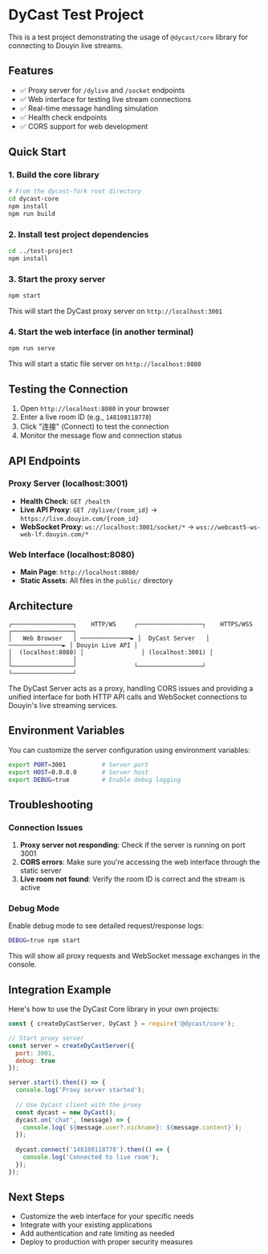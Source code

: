 # DyCast Test Project

This is a test project demonstrating the usage of `@dycast/core` library for connecting to Douyin live streams.

## Features

- ✅ Proxy server for `/dylive` and `/socket` endpoints
- ✅ Web interface for testing live stream connections
- ✅ Real-time message handling simulation
- ✅ Health check endpoints
- ✅ CORS support for web development

## Quick Start

### 1. Build the core library

```bash
# From the dycast-fork root directory
cd dycast-core
npm install
npm run build
```

### 2. Install test project dependencies

```bash
cd ../test-project
npm install
```

### 3. Start the proxy server

```bash
npm start
```

This will start the DyCast proxy server on `http://localhost:3001`

### 4. Start the web interface (in another terminal)

```bash
npm run serve
```

This will start a static file server on `http://localhost:8080`

## Testing the Connection

1. Open `http://localhost:8080` in your browser
2. Enter a live room ID (e.g., `148108118778`)
3. Click "连接" (Connect) to test the connection
4. Monitor the message flow and connection status

## API Endpoints

### Proxy Server (localhost:3001)

- **Health Check**: `GET /health`
- **Live API Proxy**: `GET /dylive/{room_id}` → `https://live.douyin.com/{room_id}`
- **WebSocket Proxy**: `ws://localhost:3001/socket/*` → `wss://webcast5-ws-web-lf.douyin.com/*`

### Web Interface (localhost:8080)

- **Main Page**: `http://localhost:8080/`
- **Static Assets**: All files in the `public/` directory

## Architecture

```
┌─────────────────┐    HTTP/WS     ┌──────────────────┐    HTTPS/WSS    ┌─────────────────┐
│   Web Browser   │ ──────────────► │  DyCast Server   │ ───────────────► │ Douyin Live API │
│  (localhost:8080) │                │ (localhost:3001) │                  │                 │
└─────────────────┘                └──────────────────┘                  └─────────────────┘
```

The DyCast Server acts as a proxy, handling CORS issues and providing a unified interface for both HTTP API calls and WebSocket connections to Douyin's live streaming services.

## Environment Variables

You can customize the server configuration using environment variables:

```bash
export PORT=3001          # Server port
export HOST=0.0.0.0       # Server host
export DEBUG=true         # Enable debug logging
```

## Troubleshooting

### Connection Issues

1. **Proxy server not responding**: Check if the server is running on port 3001
2. **CORS errors**: Make sure you're accessing the web interface through the static server
3. **Live room not found**: Verify the room ID is correct and the stream is active

### Debug Mode

Enable debug mode to see detailed request/response logs:

```bash
DEBUG=true npm start
```

This will show all proxy requests and WebSocket message exchanges in the console.

## Integration Example

Here's how to use the DyCast Core library in your own projects:

```javascript
const { createDyCastServer, DyCast } = require('@dycast/core');

// Start proxy server
const server = createDyCastServer({
  port: 3001,
  debug: true
});

server.start().then(() => {
  console.log('Proxy server started');
  
  // Use DyCast client with the proxy
  const dycast = new DyCast();
  dycast.on('chat', (message) => {
    console.log(`${message.user?.nickname}: ${message.content}`);
  });
  
  dycast.connect('148108118778').then(() => {
    console.log('Connected to live room');
  });
});
```

## Next Steps

- Customize the web interface for your specific needs
- Integrate with your existing applications
- Add authentication and rate limiting as needed
- Deploy to production with proper security measures